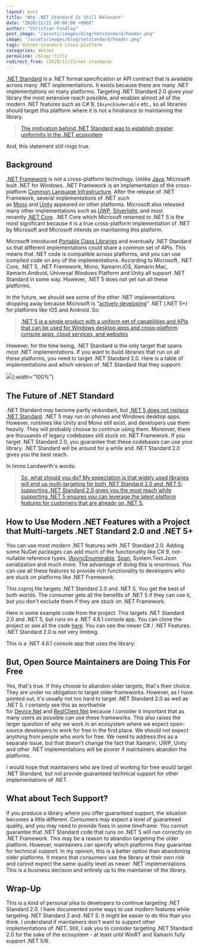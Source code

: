 ```yaml
---
layout: post
title: "Why .NET Standard Is Still Relevant"
date: "2020/12/21 00:00:00 +0000"
author: "Christian Findlay"
post_image: "/assets/images/blog/netstandard/header.png"
image: "/assets/images/blog/netstandard/header.png"
tags: dotnet-standard cross-platform
categories: dotnet
permalink: /blog/:title
redirect_from: /2020/12/21/net-standard/
---
```


[.NET Standard](https://dotnet.microsoft.com/platform/dotnet-standard) is a .NET formal specification or API contract that is available across many .NET implementations. It exists because there are many .NET implementations on many platforms. Targeting .NET Standard 2.0 gives your library the most extensive reach possible, and enables almost all of the modern .NET features such as C# 9, `IAsyncEnumerable` etc., so all libraries should target this platform where it is not a hindrance to maintaining the library. 

> [The motivation behind .NET Standard was to establish greater uniformity in the .NET ecosystem](https://docs.microsoft.com/en-us/dotnet/standard/net-standard)

And, this statement still rings true.

Background
----------

[.NET Framework](https://en.wikipedia.org/wiki/.NET_Framework) is not a cross-platform technology. Unlike [Java,](https://en.wikipedia.org/wiki/Java_(programming_language)) Microsoft built .NET for Windows. .NET Framework is an implementation of the cross-platform [Common Language Infrastructure](https://en.wikipedia.org/wiki/Common_Language_Infrastructure). After the release of .NET Framework, several implementations of .NET such as [Mono](https://en.wikipedia.org/wiki/Mono_(software)) and [Unity](https://unity.com/) appeared on other platforms. Microsoft also released many other implementations such as [UWP](https://docs.microsoft.com/en-us/windows/uwp/get-started/universal-application-platform-guide), [Silverlight](https://www.microsoft.com/silverlight/), and most recently [.NET Core](https://en.wikipedia.org/wiki/.NET_Core). .NET Core which Microsoft renamed to .NET 5 is the most significant because it is a true cross-platform implementation of .NET by Microsoft and Microsoft intends on maintaining this platform.

Microsoft introduced [Portable Class Libraries](https://docs.microsoft.com/en-us/xamarin/cross-platform/app-fundamentals/pcl?tabs=windows) and eventually .NET Standard so that different implementations could share a common set of APIs. This means that .NET code is compatible across platforms, and you can use compiled code on any of the implementations. According to Microsoft, .NET Core, .NET 5, .NET Framework, Mono, Xamarin.iOS, Xamarin.Mac, Xamarin.Android, Universal Windows Platform and Unity all support .NET Standard in some way. However, .NET 5 does not yet run all these platforms.

In the future, we should see some of the other .NET implementations dropping away because Microsoft is "[actively developing](https://docs.microsoft.com/en-us/dotnet/standard/net-standard#net-5-and-net-standard)" .NET (.NET 5+) for platforms like iOS and Android. So:

> [.NET 5 is a single product with a uniform set of capabilities and APIs that can be used for Windows desktop apps and cross-platform console apps, cloud services, and websites](https://docs.microsoft.com/en-us/dotnet/standard/net-standard#net-5-and-net-standard)

However, for the time being, .NET Standard is the only target that spans most .NET implementations. If you want to build libraries that run on all these platforms, you need to target .NET Standard 2.0. Here is a table of implementations and which version of .NET Standard that they support:

![](/assets/images/blog/netstandard/table.png){:width="100%"}

The Future of .NET Standard
---------------------------

.NET Standard may become partly redundant, but [.NET 5 does not replace .NET Standard](https://docs.microsoft.com/en-us/dotnet/core/dotnet-five#net-50-doesnt-replace-net-standard). .NET 5 may run on phones and Windows desktop apps. However, runtimes like Unity and Mono still exist, and developers use them heavily. They will probably choose to continue using them. Moreover, there are thousands of legacy codebases still stuck on .NET Framework. If you target .NET Standard 2.0, you guarantee that these codebases can use your library. .NET Standard will be around for a while and .NET Standard 2.0 gives you the best reach.

In Immo Landwerth's words:

> [So, what should you do? My expectation is that widely used libraries will end up multi-targeting for both .NET Standard 2.0 and .NET 5: supporting .NET Standard 2.0 gives you the most reach while supporting .NET 5 ensures you can leverage the latest platform features for customers that are already on .NET 5.](https://devblogs.microsoft.com/dotnet/the-future-of-net-standard/)

How to Use Modern .NET Features with a Project that Multi-targets .NET Standard 2.0 and .NET 5+
-----------------------------------------------------------------------------------------------

You can use most modern .NET features with .NET Standard 2.0. Adding some NuGet packages can add much of the functionality like C# 9, not-nullable reference types, [IAsyncEnumerable](https://docs.microsoft.com/en-us/dotnet/api/system.collections.generic.iasyncenumerable-1?view=dotnet-plat-ext-5.0), [Span](https://docs.microsoft.com/en-us/dotnet/api/system.span-1?view=net-5.0), System.Text.Json serialization and much more. The advantage of doing this is enormous. You can use all these features to provide rich functionality to developers who are stuck on platforms like .NET Framework. 

This csproj file targets .NET Standard 2.0 and .NET 5. You get the best of both worlds. The consumer gets all the benefits of .NET 5 if they can use it, but you don't exclude them if they are stuck on .NET Framework.

<script src="https://gist.github.com/MelbourneDeveloper/4b7f1c8626dcbb3b1537f8a04ca4cc31.js"></script>

Here is some example code from the project. This targets .NET Standard 2.0 and .NET 5, but runs on a .NET 4.6.1 console app. You can clone the project or see all the code [here](https://github.com/MelbourneDeveloper/Samples/tree/master/DotNetStandardSample). You can see the newer C# / .NET Features. .NET Standard 2.0 is not very limiting.

<script src="https://gist.github.com/MelbourneDeveloper/a8877827d366204831762a1ca8540e5c.js"></script>

This is a .NET 4.6.1 console app that uses the library:

<script src="https://gist.github.com/MelbourneDeveloper/259c7bcdd104db6362459d3bf2f5ff58.js"></script>

But, Open Source Maintainers are Doing This For Free
----------------------------------------------------

Yes, that's true. If they choose to abandon older targets, that's their choice. They are under no obligation to target older frameworks. However, as I have pointed out, it's usually not too hard to target .NET Standard 2.0 as well as .NET 5. I certainly see this as worthwhile for [Device.Net](https://github.com/MelbourneDeveloper/Device.Net) and [RestClient.Net](https://github.com/MelbourneDeveloper/RestClient.Net) because I consider it important that as many users as possible can use these frameworks. This also raises the larger question of why we work in an ecosystem where we expect open-source developers to work for free in the first place. We should not expect anything from people who work for free. We need to address this as a separate issue, but that doesn't change the fact that Xamarin, UWP, Unity and other .NET implementations will be poorer if maintainers abandon the platforms.

I would hope that maintainers who are tired of working for free would target .NET Standard, but not provide guaranteed technical support for other implementations of .NET.

What about Tech Support?
------------------------

If you produce a library where you offer guaranteed support, the situation becomes a little different. Consumers may expect a level of guaranteed quality, and you may need to provide fixes in some timeframe. You cannot guarantee that .NET Standard code that runs on .NET 5 will run correctly on .NET Framework. This may be a reason to abandon targeting the older platform. However, maintainers can specify which platforms they guarantee for technical support. In my opinion, this is a better option than abandoning older platforms. It means that consumers use the library at their own risk and cannot expect the same quality level as newer .NET implementations. This is a business decision and entirely up to the maintainer of the library. 

Wrap-Up
-------

This is a kind of personal plea to developers to continue targeting .NET Standard 2.0. I have documented some ways to use modern features while targeting .NET Standard 2 and .NET 5. It might be easier to do this than you think. I understand if maintainers don't want to support other implementations of .NET. Still, I ask you to consider targeting .NET Standard 2.0 for the sake of the ecosystem - at least until WinRT and Xamarin fully support .NET 5/6. 
